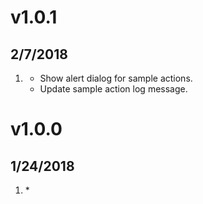 # v1.0.1
##  2/7/2018

1. [](#new)
    * Show alert dialog for sample actions.
    * Update sample action log message.

# v1.0.0
##  1/24/2018

1. [](#Initial)
    * 
